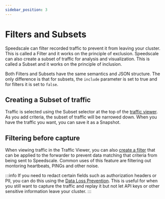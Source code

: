 ```yaml
---
sidebar_position: 3
---
```


# Filters and Subsets

Speedscale can filter recorded traffic to prevent it from leaving your cluster. This is called a Filter and it works on the principle of exclusion.
Speedscale can also create a subset of traffic for analysis and visualization. This is called a Subset and it works on the principle of inclusion.

Both Filters and Subsets have the same semantics and JSON structure. The only difference is that for subsets, the `include` parameter is set to true and for filters it is set to `false`.

## Creating a Subset of traffic

Traffic is selected using the Subset selector at the top of the [traffic viewer](https://app.speedscale.com/analyze). As you add criteria, the subset of traffic will be narrowed down. When you have the traffic you want, you can save it as a Snapshot.

## Filtering before capture

When viewing traffic in the Traffic Viewer, you can also [create a filter](../guides/creating-filters/index.md) that can be applied to the forwarder to prevent data matching that criteria from being sent to Speedscale. Common uses of this feature are filtering out montoring heartbeats, PINGs and other noise.

:::info
If you need to redact certain fields such as authorization headers or PII, you can do this using the [Data Loss Prevention](../guides/dlp.md). This is useful for when you still want to capture the traffic and replay it but not let API keys or other sensitive information leave your cluster.
:::
